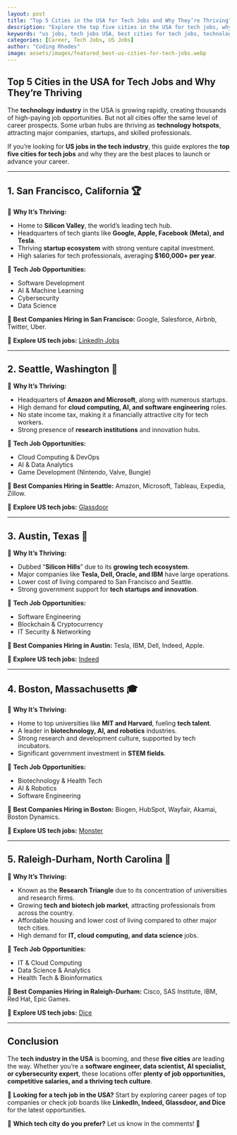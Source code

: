 ```yaml
---
layout: post
title: "Top 5 Cities in the USA for Tech Jobs and Why They’re Thriving"
description: "Explore the top five cities in the USA for tech jobs, why they are booming, and what makes them attractive to tech professionals. Find the best opportunities in the tech industry."
keywords: "us jobs, tech jobs USA, best cities for tech jobs, technology careers, thriving tech hubs, IT job opportunities"
categories: [Career, Tech Jobs, US Jobs]
author: "Coding Rhodes"
image: assets/images/featured_best-us-cities-for-tech-jobs.webp
---
```




## **Top 5 Cities in the USA for Tech Jobs and Why They’re Thriving**

The **technology industry** in the USA is growing rapidly, creating thousands of high-paying job opportunities. But not all cities offer the same level of career prospects. Some urban hubs are thriving as **technology hotspots**, attracting major companies, startups, and skilled professionals.

If you’re looking for **US jobs in the tech industry**, this guide explores the **top five cities for tech jobs** and why they are the best places to launch or advance your career.

---

## **1. San Francisco, California** 🏆

🔹 **Why It’s Thriving:**  
- Home to **Silicon Valley**, the world’s leading tech hub.
- Headquarters of tech giants like **Google, Apple, Facebook (Meta), and Tesla**.
- Thriving **startup ecosystem** with strong venture capital investment.
- High salaries for tech professionals, averaging **$160,000+ per year**.

🔹 **Tech Job Opportunities:**  
- Software Development
- AI & Machine Learning
- Cybersecurity
- Data Science

📌 **Best Companies Hiring in San Francisco:** Google, Salesforce, Airbnb, Twitter, Uber.

📌 **Explore US tech jobs:** [LinkedIn Jobs](https://www.linkedin.com/jobs/)

---

## **2. Seattle, Washington** 🌲

🔹 **Why It’s Thriving:**  
- Headquarters of **Amazon and Microsoft**, along with numerous startups.
- High demand for **cloud computing, AI, and software engineering** roles.
- No state income tax, making it a financially attractive city for tech workers.
- Strong presence of **research institutions** and innovation hubs.

🔹 **Tech Job Opportunities:**  
- Cloud Computing & DevOps
- AI & Data Analytics
- Game Development (Nintendo, Valve, Bungie)

📌 **Best Companies Hiring in Seattle:** Amazon, Microsoft, Tableau, Expedia, Zillow.

📌 **Explore US tech jobs:** [Glassdoor](https://www.glassdoor.com/)

---

## **3. Austin, Texas** 🤠

🔹 **Why It’s Thriving:**  
- Dubbed “**Silicon Hills**” due to its **growing tech ecosystem**.
- Major companies like **Tesla, Dell, Oracle, and IBM** have large operations.
- Lower cost of living compared to San Francisco and Seattle.
- Strong government support for **tech startups and innovation**.

🔹 **Tech Job Opportunities:**  
- Software Engineering
- Blockchain & Cryptocurrency
- IT Security & Networking

📌 **Best Companies Hiring in Austin:** Tesla, IBM, Dell, Indeed, Apple.

📌 **Explore US tech jobs:** [Indeed](https://www.indeed.com/)

---

## **4. Boston, Massachusetts** 🎓

🔹 **Why It’s Thriving:**  
- Home to top universities like **MIT and Harvard**, fueling **tech talent**.
- A leader in **biotechnology, AI, and robotics** industries.
- Strong research and development culture, supported by tech incubators.
- Significant government investment in **STEM fields**.

🔹 **Tech Job Opportunities:**  
- Biotechnology & Health Tech
- AI & Robotics
- Software Engineering

📌 **Best Companies Hiring in Boston:** Biogen, HubSpot, Wayfair, Akamai, Boston Dynamics.

📌 **Explore US tech jobs:** [Monster](https://www.monster.com/)

---

## **5. Raleigh-Durham, North Carolina** 🌳

🔹 **Why It’s Thriving:**  
- Known as the **Research Triangle** due to its concentration of universities and research firms.
- Growing **tech and biotech job market**, attracting professionals from across the country.
- Affordable housing and lower cost of living compared to other major tech cities.
- High demand for **IT, cloud computing, and data science** jobs.

🔹 **Tech Job Opportunities:**  
- IT & Cloud Computing
- Data Science & Analytics
- Health Tech & Bioinformatics

📌 **Best Companies Hiring in Raleigh-Durham:** Cisco, SAS Institute, IBM, Red Hat, Epic Games.

📌 **Explore US tech jobs:** [Dice](https://www.dice.com/)

---

## **Conclusion**

The **tech industry in the USA** is booming, and these **five cities** are leading the way. Whether you’re a **software engineer, data scientist, AI specialist, or cybersecurity expert**, these locations offer **plenty of job opportunities, competitive salaries, and a thriving tech culture**.

🚀 **Looking for a tech job in the USA?** Start by exploring career pages of top companies or check job boards like **LinkedIn, Indeed, Glassdoor, and Dice** for the latest opportunities.

🔹 **Which tech city do you prefer?** Let us know in the comments! 💬

